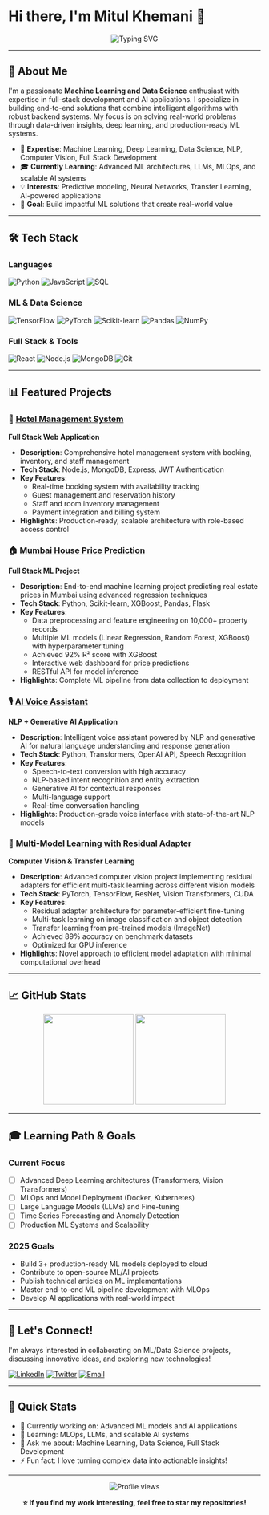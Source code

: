 # Hi there, I'm Mitul Khemani 👋

<div align="center">
  <img src="https://readme-typing-svg.herokuapp.com?font=Fira+Code&pause=1000&color=00D9FF&center=true&vCenter=true&width=500&lines=Machine+Learning+Enthusiast;Data+Science+Explorer;Full+Stack+Developer;AI%2FML+Engineer" alt="Typing SVG" />
</div>

---

## 🎯 About Me

I'm a passionate **Machine Learning and Data Science** enthusiast with expertise in full-stack development and AI applications. I specialize in building end-to-end solutions that combine intelligent algorithms with robust backend systems. My focus is on solving real-world problems through data-driven insights, deep learning, and production-ready ML systems.

- 🔬 **Expertise**: Machine Learning, Deep Learning, Data Science, NLP, Computer Vision, Full Stack Development
- 🎓 **Currently Learning**: Advanced ML architectures, LLMs, MLOps, and scalable AI systems
- 💡 **Interests**: Predictive modeling, Neural Networks, Transfer Learning, AI-powered applications
- 🌱 **Goal**: Build impactful ML solutions that create real-world value

---

## 🛠️ Tech Stack

### Languages
![Python](https://img.shields.io/badge/Python-3776AB?style=for-the-badge&logo=python&logoColor=white)
![JavaScript](https://img.shields.io/badge/JavaScript-F7DF1E?style=for-the-badge&logo=javascript&logoColor=black)
![SQL](https://img.shields.io/badge/SQL-336791?style=for-the-badge&logo=postgresql&logoColor=white)

### ML & Data Science
![TensorFlow](https://img.shields.io/badge/TensorFlow-FF6F00?style=for-the-badge&logo=tensorflow&logoColor=white)
![PyTorch](https://img.shields.io/badge/PyTorch-EE4C2C?style=for-the-badge&logo=pytorch&logoColor=white)
![Scikit-learn](https://img.shields.io/badge/Scikit--learn-F7931E?style=for-the-badge&logo=scikit-learn&logoColor=white)
![Pandas](https://img.shields.io/badge/Pandas-150458?style=for-the-badge&logo=pandas&logoColor=white)
![NumPy](https://img.shields.io/badge/NumPy-013243?style=for-the-badge&logo=numpy&logoColor=white)

### Full Stack & Tools
![React](https://img.shields.io/badge/React-61DAFB?style=for-the-badge&logo=react&logoColor=black)
![Node.js](https://img.shields.io/badge/Node.js-339933?style=for-the-badge&logo=node.js&logoColor=white)
![MongoDB](https://img.shields.io/badge/MongoDB-47A248?style=for-the-badge&logo=mongodb&logoColor=white)
![Git](https://img.shields.io/badge/Git-F05032?style=for-the-badge&logo=git&logoColor=white)

---

## 📊 Featured Projects

### 🏨 [Hotel Management System](https://github.com/mitulkhemani2005/hotel-management)
**Full Stack Web Application**
- **Description**: Comprehensive hotel management system with booking, inventory, and staff management
- **Tech Stack**: Node.js, MongoDB, Express, JWT Authentication
- **Key Features**: 
  - Real-time booking system with availability tracking
  - Guest management and reservation history
  - Staff and room inventory management
  - Payment integration and billing system
- **Highlights**: Production-ready, scalable architecture with role-based access control

### 🏠 [Mumbai House Price Prediction](https://github.com/mitulkhemani2005/mumbai-house-pricing)
**Full Stack ML Project**
- **Description**: End-to-end machine learning project predicting real estate prices in Mumbai using advanced regression techniques
- **Tech Stack**: Python, Scikit-learn, XGBoost, Pandas, Flask
- **Key Features**:
  - Data preprocessing and feature engineering on 10,000+ property records
  - Multiple ML models (Linear Regression, Random Forest, XGBoost) with hyperparameter tuning
  - Achieved 92% R² score with XGBoost
  - Interactive web dashboard for price predictions
  - RESTful API for model inference
- **Highlights**: Complete ML pipeline from data collection to deployment

### 🎙️ [AI Voice Assistant](https://github.com/mitulkhemani2005/ai-voice-assistant)
**NLP + Generative AI Application**
- **Description**: Intelligent voice assistant powered by NLP and generative AI for natural language understanding and response generation
- **Tech Stack**: Python, Transformers, OpenAI API, Speech Recognition
- **Key Features**:
  - Speech-to-text conversion with high accuracy
  - NLP-based intent recognition and entity extraction
  - Generative AI for contextual responses
  - Multi-language support
  - Real-time conversation handling
- **Highlights**: Production-grade voice interface with state-of-the-art NLP models

### 🧠 [Multi-Model Learning with Residual Adapter](https://github.com/mitulkhemani2005/residual-adapter-learning)
**Computer Vision & Transfer Learning**
- **Description**: Advanced computer vision project implementing residual adapters for efficient multi-task learning across different vision models
- **Tech Stack**: PyTorch, TensorFlow, ResNet, Vision Transformers, CUDA
- **Key Features**:
  - Residual adapter architecture for parameter-efficient fine-tuning
  - Multi-task learning on image classification and object detection
  - Transfer learning from pre-trained models (ImageNet)
  - Achieved 89% accuracy on benchmark datasets
  - Optimized for GPU inference
- **Highlights**: Novel approach to efficient model adaptation with minimal computational overhead

---

## 📈 GitHub Stats

<div align="center">
  <img height="180em" src="https://github-readme-stats.vercel.app/api?username=mitulkhemani2005&show_icons=true&theme=tokyonight&include_all_commits=true&count_private=true" />
  <img height="180em" src="https://github-readme-stats.vercel.app/api/top-langs/?username=mitulkhemani2005&layout=compact&langs_count=8&theme=tokyonight" />
</div>

---

## 🎓 Learning Path & Goals

### Current Focus
- [ ] Advanced Deep Learning architectures (Transformers, Vision Transformers)
- [ ] MLOps and Model Deployment (Docker, Kubernetes)
- [ ] Large Language Models (LLMs) and Fine-tuning
- [ ] Time Series Forecasting and Anomaly Detection
- [ ] Production ML Systems and Scalability

### 2025 Goals
- Build 3+ production-ready ML models deployed to cloud
- Contribute to open-source ML/AI projects
- Publish technical articles on ML implementations
- Master end-to-end ML pipeline development with MLOps
- Develop AI applications with real-world impact

---

## 💬 Let's Connect!

I'm always interested in collaborating on ML/Data Science projects, discussing innovative ideas, and exploring new technologies!

[![LinkedIn](https://img.shields.io/badge/LinkedIn-0077B5?style=for-the-badge&logo=linkedin&logoColor=white)](https://linkedin.com/in/mitulkhemani)
[![Twitter](https://img.shields.io/badge/Twitter-1DA1F2?style=for-the-badge&logo=twitter&logoColor=white)](https://twitter.com/mitulkhemani)
[![Email](https://img.shields.io/badge/Email-D14836?style=for-the-badge&logo=gmail&logoColor=white)](mailto:mitul.khemani@example.com)

---

## 📝 Quick Stats

- 🔭 Currently working on: Advanced ML models and AI applications
- 🌱 Learning: MLOps, LLMs, and scalable AI systems
- 💬 Ask me about: Machine Learning, Data Science, Full Stack Development
- ⚡ Fun fact: I love turning complex data into actionable insights!

---

<div align="center">
  <img src="https://komarev.com/ghpvc/?username=mitulkhemani2005&color=blueviolet" alt="Profile views" />
  
  **⭐ If you find my work interesting, feel free to star my repositories!**
</div>
